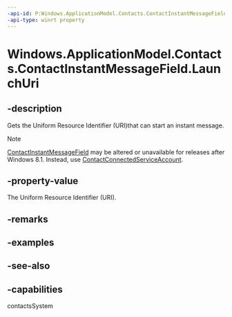 ```yaml
---
-api-id: P:Windows.ApplicationModel.Contacts.ContactInstantMessageField.LaunchUri
-api-type: winrt property
---
```


<!-- Property syntax
public Windows.Foundation.Uri LaunchUri { get; }
-->

# Windows.ApplicationModel.Contacts.ContactInstantMessageField.LaunchUri

## -description

Gets the Uniform Resource Identifier (URI)that can start an instant message.

> [!NOTE]
> [ContactInstantMessageField](contactinstantmessagefield.md) may be altered or unavailable for releases after Windows 8.1. Instead, use [ContactConnectedServiceAccount](contactconnectedserviceaccount.md).

## -property-value
The Uniform Resource Identifier (URI).

## -remarks

## -examples

## -see-also

## -capabilities
contactsSystem

